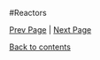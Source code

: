 #Reactors

<Text Here>

[Prev Page](https://github.com/Krithika-Balan2290/Concurrency-Design-Patterns/blob/master/Docs/monitor.md) | [Next Page]()
 
 [Back to contents](https://github.com/Krithika-Balan2290/Concurrency-Design-Patterns/blob/master/Index.md)
